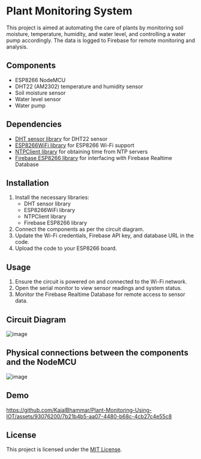 # Plant Monitoring System

This project is aimed at automating the care of plants by monitoring soil moisture, temperature, humidity, and water level, and controlling a water pump accordingly. The data is logged to Firebase for remote monitoring and analysis.

## Components

- ESP8266 NodeMCU
- DHT22 (AM2302) temperature and humidity sensor
- Soil moisture sensor
- Water level sensor
- Water pump

## Dependencies

- [DHT sensor library](https://github.com/adafruit/DHT-sensor-library) for DHT22 sensor
- [ESP8266WiFi library](https://github.com/esp8266/Arduino/tree/master/libraries/ESP8266WiFi) for ESP8266 Wi-Fi support
- [NTPClient library](https://github.com/arduino-libraries/NTPClient) for obtaining time from NTP servers
- [Firebase ESP8266 library](https://github.com/mobizt/Firebase-ESP8266) for interfacing with Firebase Realtime Database

## Installation

1. Install the necessary libraries:
   - DHT sensor library
   - ESP8266WiFi library
   - NTPClient library
   - Firebase ESP8266 library
2. Connect the components as per the circuit diagram.
3. Update the Wi-Fi credentials, Firebase API key, and database URL in the code.
4. Upload the code to your ESP8266 board.

## Usage

1. Ensure the circuit is powered on and connected to the Wi-Fi network.
2. Open the serial monitor to view sensor readings and system status.
3. Monitor the Firebase Realtime Database for remote access to sensor data.

## Circuit Diagram

![image](https://github.com/KajalBhammar/Plant-Monitoring-Using-IOT/assets/93076200/05dd19b6-feae-4dfa-838c-ed55476c4b65)

## Physical connections between the components and the NodeMCU

![image](https://github.com/KajalBhammar/Plant-Monitoring-Using-IOT/assets/93076200/d98d1a6c-0f84-4938-90f4-5dab7d385aa0)

## Demo

https://github.com/KajalBhammar/Plant-Monitoring-Using-IOT/assets/93076200/7b21b4b5-aa07-4480-b68c-4cb27c4e55c8

## License

This project is licensed under the [MIT License](LICENSE).
